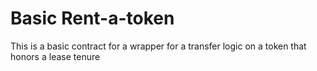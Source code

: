 # Basic Rent-a-token

This is a basic contract for a wrapper for a transfer logic on a token that honors a lease tenure

